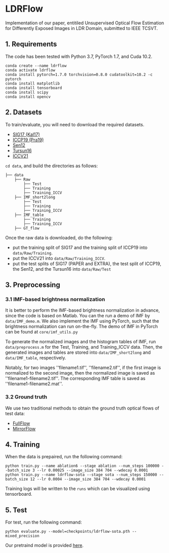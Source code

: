 # LDRFlow
Implementation of our paper, entitiled Unsupervised Optical Flow Estimation for Differently Exposed Images in LDR Domain, submitted to IEEE TCSVT.
## 1. Requirements
The code has been tested with Python 3.7, PyTorch 1.7, and Cuda 10.2.
```Shell
conda create --name ldrflow
conda activate ldrflow
conda install pytorch=1.7.0 torchvision=0.8.0 cudatoolkit=10.2 -c pytorch
conda install matplotlib
conda install tensorboard
conda install scipy
conda install opencv
```
## 2. Datasets
To train/evaluate, you will need to download the required datasets.
* [SIG17 (Kal17)](https://cseweb.ucsd.edu/~viscomp/projects/SIG17HDR/)
* [ICCP19 (Pra19)](https://val.cds.iisc.ac.in/HDR/ICCP19/)
* [Sen12](https://web.ece.ucsb.edu/~psen/hdrvideo)
* [Tursun16](https://user.ceng.metu.edu.tr/~akyuz/files/eg2016/index.html)
* [ICCV21](https://guanyingc.github.io/DeepHDRVideo/) 

`cd data`, and build the directories as follows:
```Shell
├── data
    ├── Raw
        ├── Test
        ├── Training
        ├── Training_ICCV
    ├── IMF_short2long
        ├── Test
        ├── Training
        ├── Training_ICCV
    ├── IMF_table
        ├── Training
        ├── Training_ICCV
    ├── GT_flow
```
Once the raw data is downloaded, do the following:
* put the training split of SIG17 and the training split of ICCP19 into `data/Raw/Training`.
* put the ICCV21 into `data/Raw/Training_ICCV`.
* put the test splits of SIG17 (PAPER and EXTRA), the test split of ICCP19, the Sen12, and the Tursun16 into `data/Raw/Test`

## 3. Preprocessing
### 3.1 IMF-based brightness normalization
It is better to perform the IMF-based brightness normalization in advance, since the code is based on Matlab. You can the run a demo of IMF by `data/IMF_demo.m`. We also implement the IMF using PyTorch, such that the brightness normalization can run on-the-fly. The demo of IMF in PyTorch can be found at `core/imf_utils.py`

To generate the normalized images and the histogram tables of IMF, run `data/preprocess.m` for the Test, Training, and Training_ICCV data. Then, the generated images and tables are stored into `data/IMF_short2long` and `data/IMF_table`, respectively.

Notably, for two images ''filename1.tif'', ''filename2.tif'', if the first image is normalized to the second image, then the normalized image is saved as ''filename1-filename2.tif''. The corresponding IMF table is saved as ''filename1-filename2.mat''.
### 3.2 Ground truth
We use two traditional methods to obtain the ground truth optical flows of test data:
* [FullFlow](https://cqf.io/fullflow/)
* [MirrorFlow](https://bitbucket.org/visinf/projects-2017-mirrorflow/src/master/)

## 4. Training
When the data is prepaired, run the following command:
```Shell
python train.py --name ablation6 --stage ablation --num_steps 100000 --batch_size 3 --lr 0.00025 --image_size 384 704 --wdecay 0.0001
python train.py --name ldrflow-sota --stage sota --num_steps 150000 --batch_size 12 --lr 0.0004 --image_size 384 704 --wdecay 0.0001
```
Training logs will be written to the `runs` which can be visualized using tensorboard.

## 5. Test
For test, run the following command:
```Shell
python evaluate.py --model=checkpoints/ldrflow-sota.pth --mixed_precision
```
Our pretraind model is provided [here](https://drive.google.com/drive/folders/1XmpI3ldHEaqXdE-6vCxLzSTIb7Z8F5yn?usp=sharing).

